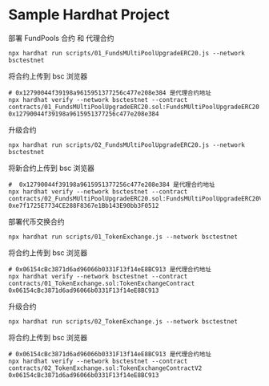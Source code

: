 # Sample Hardhat Project

部署 FundPools 合约 和 代理合约
```shell
npx hardhat run scripts/01_FundsMUltiPoolUpgradeERC20.js --network bsctestnet
```
将合约上传到 bsc 浏览器
```shell
# 0x12790044f39198a9615951377256c477e208e384 是代理合约地址
npx hardhat verify --network bsctestnet --contract contracts/01_FundsMUltiPoolUpgradeERC20.sol:FundsMUltiPoolUpgradeERC20 0x12790044f39198a9615951377256c477e208e384
```
升级合约
```shell
npx hardhat run scripts/02_FundsMUltiPoolUpgradeERC20.js --network bsctestnet
```

将新合约上传到 bsc 浏览器
```shell
#  0x12790044f39198a9615951377256c477e208e384 是代理合约地址
npx hardhat verify --network bsctestnet --contract contracts/02_FundsMUltiPoolUpgradeERC20.sol:FundsMUltiPoolUpgradeERC20V2 0xe7f1725E7734CE288F8367e1Bb143E90bb3F0512
```

部署代币交换合约
```shell
npx hardhat run scripts/01_TokenExchange.js --network bsctestnet
```
将合约上传到 bsc 浏览器
```shell
# 0x06154cBc3871d6ad96066b0331F13f14eE8BC913 是代理合约地址
npx hardhat verify --network bsctestnet --contract contracts/01_TokenExchange.sol:TokenExchangeContract 0x06154cBc3871d6ad96066b0331F13f14eE8BC913
```
升级合约
```shell
npx hardhat run scripts/02_TokenExchange.js --network bsctestnet
```
将合约上传到 bsc 浏览器
```shell
# 0x06154cBc3871d6ad96066b0331F13f14eE8BC913 是代理合约地址
npx hardhat verify --network bsctestnet --contract contracts/02_TokenExchange.sol:TokenExchangeContractV2 0x06154cBc3871d6ad96066b0331F13f14eE8BC913
```

